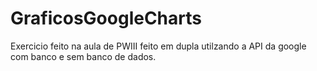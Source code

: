 # GraficosGoogleCharts
Exercicio feito na aula de PWIII feito em dupla utilzando a API da google com banco e sem banco de dados.
